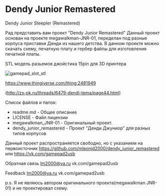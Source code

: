 # Dendy Junior Remastered
Dendy Junior Steepler (Remastered)

Рад представить вам проект "Dendy Junior Remastered"
Данный проект основан на проекте megawalkman-JNR-01, переделан под разные корпуса приставки Денди из нашего детства.
В данном проекте можно скачать схему, печатную плату и гербер файлы для изготовления печатной платы.

STL модель разьемов джойстика 15pin для 3D принтера

![gamepad_slot_stl](https://thingiverse-production-new.s3.amazonaws.com/renders/75/af/df/ff/9a/55dd4217773c4d22405b3d904fdbfa6e_preview_featured.jpg)

https://www.thingiverse.com/thing:2481949

(http://zx-pk.ru/threads/6479-dendi-tema/page44.html)

Список файлов и папок:

 - readme.md	- Общее описание
 - LICENSE	- Файл лицензии
 - megawalkman_JNR-01 - Оригинальный проект.
 - dendy_junior_remastered - Проект "Денди Джуниор" для разных типов корпусов

 

Данный проект распространяется свободно, 
но с указанием на первоисточник https://github.com/mleonid2000/dendy_junior_remastered или https://vk.com/gamepad2usb

Обратная связь
lm2000@ya.ru
vk.com/gamepad2usb

Feedback
lm2000@ya.ru
vk.com/gamepad2usb


p.s. Я не являюсь автором оригинального проекта(megawalkman JNR-01) и не проектировал схему.
